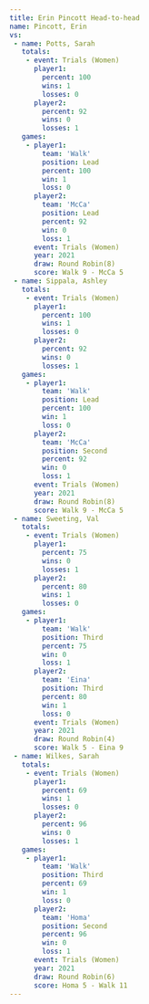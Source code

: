 ```yaml
---
title: Erin Pincott Head-to-head
name: Pincott, Erin
vs:
 - name: Potts, Sarah
   totals:
    - event: Trials (Women)
      player1:
        percent: 100
        wins: 1
        losses: 0
      player2:
        percent: 92
        wins: 0
        losses: 1
   games:
    - player1:
        team: 'Walk'
        position: Lead
        percent: 100
        win: 1
        loss: 0
      player2:
        team: 'McCa'
        position: Lead
        percent: 92
        win: 0
        loss: 1
      event: Trials (Women)
      year: 2021
      draw: Round Robin(8)
      score: Walk 9 - McCa 5
 - name: Sippala, Ashley
   totals:
    - event: Trials (Women)
      player1:
        percent: 100
        wins: 1
        losses: 0
      player2:
        percent: 92
        wins: 0
        losses: 1
   games:
    - player1:
        team: 'Walk'
        position: Lead
        percent: 100
        win: 1
        loss: 0
      player2:
        team: 'McCa'
        position: Second
        percent: 92
        win: 0
        loss: 1
      event: Trials (Women)
      year: 2021
      draw: Round Robin(8)
      score: Walk 9 - McCa 5
 - name: Sweeting, Val
   totals:
    - event: Trials (Women)
      player1:
        percent: 75
        wins: 0
        losses: 1
      player2:
        percent: 80
        wins: 1
        losses: 0
   games:
    - player1:
        team: 'Walk'
        position: Third
        percent: 75
        win: 0
        loss: 1
      player2:
        team: 'Eina'
        position: Third
        percent: 80
        win: 1
        loss: 0
      event: Trials (Women)
      year: 2021
      draw: Round Robin(4)
      score: Walk 5 - Eina 9
 - name: Wilkes, Sarah
   totals:
    - event: Trials (Women)
      player1:
        percent: 69
        wins: 1
        losses: 0
      player2:
        percent: 96
        wins: 0
        losses: 1
   games:
    - player1:
        team: 'Walk'
        position: Third
        percent: 69
        win: 1
        loss: 0
      player2:
        team: 'Homa'
        position: Second
        percent: 96
        win: 0
        loss: 1
      event: Trials (Women)
      year: 2021
      draw: Round Robin(6)
      score: Homa 5 - Walk 11
---
```

